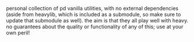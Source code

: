 personal collection of pd vanilla utilities, with no external dependencies (aside from heavylib, which is included as a submodule, so make sure to update that submodule as well). the aim is that they all play well with heavy. no guarantees about the quality or functionality of any of this; use at your own peril!
